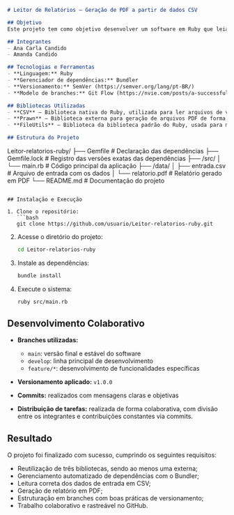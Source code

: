 

```markdown
# Leitor de Relatórios – Geração de PDF a partir de dados CSV

## Objetivo
Este projeto tem como objetivo desenvolver um software em Ruby que leia dados a partir de um arquivo CSV e gere um relatório em formato PDF, utilizando bibliotecas de terceiros com gerenciamento automatizado de dependências. A atividade também contempla práticas de colaboração com Git, versionamento semântico e uso do modelo Git Flow.

## Integrantes
- Ana Carla Candido
- Amanda Candido

## Tecnologias e Ferramentas
- **Linguagem:** Ruby
- **Gerenciador de dependências:** Bundler
- **Versionamento:** SemVer (https://semver.org/lang/pt-BR/)
- **Modelo de branches:** Git Flow (https://nvie.com/posts/a-successful-git-branching-model/)

## Bibliotecas Utilizadas
- **CSV** – Biblioteca nativa do Ruby, utilizada para ler arquivos de valores separados por vírgula.
- **Prawn** – Biblioteca externa para geração de arquivos PDF de forma customizável.
- **FileUtils** – Biblioteca da biblioteca padrão do Ruby, usada para manipulação de arquivos e diretórios.

## Estrutura do Projeto

```

Leitor-relatorios-ruby/
├── Gemfile               # Declaração das dependências
├── Gemfile.lock          # Registro das versões exatas das dependências
├── /src/
│   └── main.rb           # Código principal da aplicação
├── /data/
│   ├── entrada.csv       # Arquivo de entrada com os dados
│   └── relatorio.pdf     # Relatório gerado em PDF
└── README.md             # Documentação do projeto

````

## Instalação e Execução

1. Clone o repositório:
   ```bash
   git clone https://github.com/usuario/Leitor-relatorios-ruby.git
````

2. Acesse o diretório do projeto:

   ```bash
   cd Leitor-relatorios-ruby
   ```

3. Instale as dependências:

   ```bash
   bundle install
   ```

4. Execute o sistema:

   ```bash
   ruby src/main.rb
   ```

## Desenvolvimento Colaborativo

* **Branches utilizadas:**

  * `main`: versão final e estável do software
  * `develop`: linha principal de desenvolvimento
  * `feature/*`: desenvolvimento de funcionalidades específicas

* **Versionamento aplicado:** `v1.0.0`

* **Commits:** realizados com mensagens claras e objetivas

* **Distribuição de tarefas:** realizada de forma colaborativa, com divisão entre os integrantes e contribuições constantes via commits.

## Resultado

O projeto foi finalizado com sucesso, cumprindo os seguintes requisitos:

* Reutilização de três bibliotecas, sendo ao menos uma externa;
* Gerenciamento automatizado de dependências com o Bundler;
* Leitura correta dos dados de entrada em CSV;
* Geração de relatório em PDF;
* Estruturação em branches com boas práticas de versionamento;
* Trabalho colaborativo e rastreável no GitHub.


